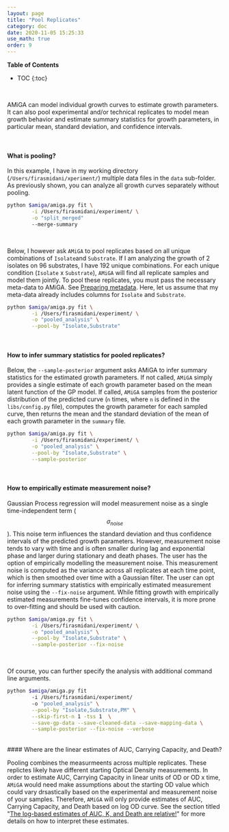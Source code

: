```yaml
---
layout: page
title: "Pool Replicates"
category: doc
date: 2020-11-05 15:25:33
use_math: true
order: 9
---
```

<!-- AMiGA is covered under the GPL-3 license -->
**Table of Contents**

* TOC
{:toc}

<br />

AMiGA can model individual growth curves to estimate growth parameters. It can also pool experimental and/or technical replicates to model mean growth behavior and estimate summary statistics for growth parameters, in particular mean, standard deviation, and confidence intervals.

<br/>

#### What is pooling?

In this example, I have in my working directory (`/Users/firasmidani/xperiment/`) multiple data files in the `data` sub-folder. As previously shown, you can analyze all growth curves separately without pooling. 

```bash
python $amiga/amiga.py fit \
        -i /Users/firasmidani/experiment/ \
        -o "split_merged"
        --merge-summary
```   

<br/>

Below, I however ask `AMiGA` to pool replicates based on all unique combinations of `Isolate`and `Substrate`. If I am analyzing the growth of 2 isolates on 96 substrates, I have 192 unique combinations. For each unique condition (`Isolate` x `Substrate`), `AMiGA` will find all replicate samples and model them jointly. To pool these replicates, you must pass the necessary meta-data to AMiGA. See [Preparing metadata](/amiga/doc/metadata.html). Here, let us assume that my meta-data already includes columns for `Isolate` and `Substrate`.

```bash
python $amiga/amiga.py fit \
        -i /Users/firasmidani/experiment/ \
        -o "pooled_analysis" \
        --pool-by "Isolate,Substrate"
```

<br/>

#### How to infer summary statistics for pooled replicates?

Below, the `--sample-posterior` argument asks AMiGA to infer summary statistics for the estimated growth parameters. If not called, `AMiGA` simply provides a single estimate of each growth parameter based on the mean latent function of the GP model. If called, `AMiGA` samples from the posterior distribution of the predicted curve (`n` times, where `n` is defined in the `libs/config.py` file), computes the growth parameter for each sampled curve, then returns the mean and the standard deviation of the mean of each growth parameter in the `summary` file.

```bash
python $amiga/amiga.py fit \
        -i /Users/firasmidani/experiment/ \
        -o "pooled_analysis" \
        --pool-by "Isolate,Substrate" \
        --sample-posterior 
```

<br/>

#### How to empirically estimate measurement noise?

Gaussian Process regression will model measurement noise as a single time-independent term ($$\sigma_{noise}$$). This noise term influences the standard deviation and thus confidence intervals of the predicted growth parameters. However, measurement noise tends to vary with time and is often smaller during lag and exponential phase and larger during stationary and death phases. The user has the option of empirically modelling the measurement noise. This measurement noise is computed as the variance across all replicates at each time point, which is then smoothed over time with a Gaussian filter. The user can opt for inferring summary statistics with empirically estimated measurement noise using the `--fix-noise` argument. While fitting growth with empirically estimated measurements fine-tunes confidence intervals, it is more prone to over-fitting and should be used with caution. 

```bash
python $amiga/amiga.py fit \
        -i /Users/firasmidani/experiment/ \
        -o "pooled_analysis" \
        --pool-by "Isolate,Substrate" \
        --sample-posterior --fix-noise
```


<br/>

Of course, you can further specify the analysis with additional command line arguments.

```bash
python $amiga/amiga.py fit
        -i /Users/firasmidani/experiment/
        -o "pooled_analysis" \
        --pool-by "Isolate,Substrate,PM" \
        --skip-first-n 1 -tss 1  \
        --save-gp-data --save-cleaned-data --save-mapping-data \
        --sample-posterior --fix-noise --verbose
```

<br />
#### Where are the linear estimates of AUC, Carrying Capacity, and Death?

Pooling combines the measurmeents across multiple replicates. These replictes likely have different starting Optical Density measurements. In order to estimate AUC, Carrying Capacity in linear units of OD or OD x time, `AMiGA` would need make assumptions about the starting OD value which could vary drsastically based on the experimental and measurement noise of your samples. Therefore, `AMiGA` will only provide estimates of AUC, Carrying Capacity, and Death based on log OD curve. See the section titled "[The log-based estimates of AUC, K, and Death are relative!](/amiga/doc/fitting.html)" for more details on how to interpret these estimates. 